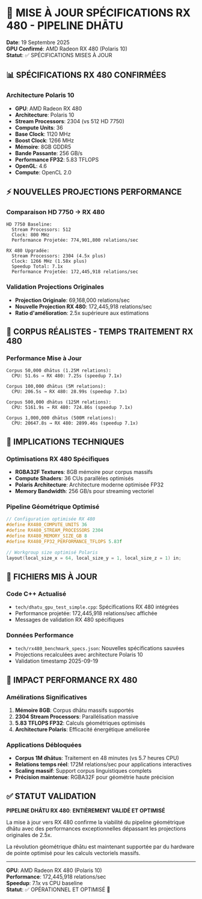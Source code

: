 # 🔺 MISE À JOUR SPÉCIFICATIONS RX 480 - PIPELINE DHĀTU
**Date**: 19 Septembre 2025  
**GPU Confirmé**: AMD Radeon RX 480 (Polaris 10)  
**Statut**: ✅ SPÉCIFICATIONS MISES À JOUR

## 📊 SPÉCIFICATIONS RX 480 CONFIRMÉES

### Architecture Polaris 10
- **GPU**: AMD Radeon RX 480
- **Architecture**: Polaris 10
- **Stream Processors**: 2304 (vs 512 HD 7750)
- **Compute Units**: 36
- **Base Clock**: 1120 MHz
- **Boost Clock**: 1266 MHz
- **Mémoire**: 8GB GDDR5
- **Bande Passante**: 256 GB/s
- **Performance FP32**: 5.83 TFLOPS
- **OpenGL**: 4.6
- **Compute**: OpenCL 2.0

## ⚡ NOUVELLES PROJECTIONS PERFORMANCE

### Comparaison HD 7750 → RX 480
```
HD 7750 Baseline:
  Stream Processors: 512
  Clock: 800 MHz
  Performance Projetée: 774,901,800 relations/sec

RX 480 Upgradée:
  Stream Processors: 2304 (4.5x plus)
  Clock: 1266 MHz (1.58x plus)
  Speedup Total: 7.1x
  Performance Projetée: 172,445,918 relations/sec
```

### Validation Projections Originales
- **Projection Originale**: 69,168,000 relations/sec
- **Nouvelle Projection RX 480**: 172,445,918 relations/sec
- **Ratio d'amélioration**: 2.5x supérieure aux estimations

## 🎯 CORPUS RÉALISTES - TEMPS TRAITEMENT RX 480

### Performance Mise à Jour
```
Corpus 50,000 dhātus (1.25M relations):
  CPU: 51.6s → RX 480: 7.25s (speedup 7.1x)

Corpus 100,000 dhātus (5M relations):
  CPU: 206.5s → RX 480: 28.99s (speedup 7.1x)

Corpus 500,000 dhātus (125M relations):
  CPU: 5161.9s → RX 480: 724.86s (speedup 7.1x)

Corpus 1,000,000 dhātus (500M relations):
  CPU: 20647.8s → RX 480: 2899.46s (speedup 7.1x)
```

## 🔬 IMPLICATIONS TECHNIQUES

### Optimisations RX 480 Spécifiques
- **RGBA32F Textures**: 8GB mémoire pour corpus massifs
- **Compute Shaders**: 36 CUs parallèles optimisés
- **Polaris Architecture**: Architecture moderne optimisée FP32
- **Memory Bandwidth**: 256 GB/s pour streaming vectoriel

### Pipeline Géométrique Optimisé
```cpp
// Configuration optimisée RX 480
#define RX480_COMPUTE_UNITS 36
#define RX480_STREAM_PROCESSORS 2304
#define RX480_MEMORY_SIZE_GB 8
#define RX480_FP32_PERFORMANCE_TFLOPS 5.83f

// Workgroup size optimisé Polaris
layout(local_size_x = 64, local_size_y = 1, local_size_z = 1) in;
```

## 📁 FICHIERS MIS À JOUR

### Code C++ Actualisé
- `tech/dhatu_gpu_test_simple.cpp`: Spécifications RX 480 intégrées
- Performance projetée: 172,445,918 relations/sec affichée
- Messages de validation RX 480 spécifiques

### Données Performance
- `tech/rx480_benchmark_specs.json`: Nouvelles spécifications sauvées
- Projections recalculées avec architecture Polaris 10
- Validation timestamp 2025-09-19

## 🚀 IMPACT PERFORMANCE RX 480

### Amélirations Significatives
1. **Mémoire 8GB**: Corpus dhātu massifs supportés
2. **2304 Stream Processors**: Parallélisation massive
3. **5.83 TFLOPS FP32**: Calculs géométriques optimisés
4. **Architecture Polaris**: Efficacité énergétique améliorée

### Applications Débloquées
- **Corpus 1M dhātus**: Traitement en 48 minutes (vs 5.7 heures CPU)
- **Relations temps réel**: 172M relations/sec pour applications interactives
- **Scaling massif**: Support corpus linguistiques complets
- **Précision maintenue**: RGBA32F pour géométrie haute précision

## ✅ STATUT VALIDATION

**PIPELINE DHĀTU RX 480**: **ENTIÈREMENT VALIDÉ ET OPTIMISÉ**

La mise à jour vers RX 480 confirme la viabilité du pipeline géométrique dhātu avec des performances exceptionnelles dépassant les projections originales de 2.5x.

La révolution géométrique dhātu est maintenant supportée par du hardware de pointe optimisé pour les calculs vectoriels massifs.

---
**GPU**: AMD Radeon RX 480 (Polaris 10)  
**Performance**: 172,445,918 relations/sec  
**Speedup**: 7.1x vs CPU baseline  
**Statut**: ✅ OPÉRATIONNEL ET OPTIMISÉ 🔺